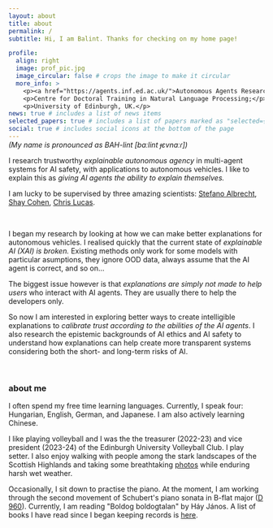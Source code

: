 ```yaml
---
layout: about
title: about
permalink: /
subtitle: Hi, I am Balint. Thanks for checking on my home page!

profile:
  align: right
  image: prof_pic.jpg
  image_circular: false # crops the image to make it circular
  more_info: >
    <p><a href="https://agents.inf.ed.ac.uk/">Autonomous Agents Research Group (AARG);</a></p>
    <p>Centre for Doctoral Training in Natural Language Processing;</p>
    <p>University of Edinburgh, UK.</p>
news: true # includes a list of news items
selected_papers: true # includes a list of papers marked as "selected={true}"
social: true # includes social icons at the bottom of the page
---
```


<p style="margin-top: -1em;"><em>(My name is pronounced as BAH-lint [baːlint ɟɛvnaːɾ])</em></p>

I research trustworthy _explainable autonomous agency_ in multi-agent systems for AI safety, with applications to autonomous vehicles.
I like to explain this as _giving AI agents the ability to explain themselves._

I am lucky to be supervised by three amazing scientists: [Stefano Albrecht](https://agents.inf.ed.ac.uk/stefano-albrecht/), [Shay Cohen](https://homepages.inf.ed.ac.uk/scohen/), [Chris Lucas](https://homepages.inf.ed.ac.uk/clucas2/).



<br />

I began my research by looking at how we can make better explanations for autonomous vehicles.
I realised quickly that the current state of _explainable AI (XAI) is broken._
Existing methods only work for some models with particular asumptions, they ignore OOD data, always assume that the AI agent is correct, and so on...

The biggest issue however is that _explanations are simply not made to help users_ who interact with AI agents.
They are usually there to help the developers only.

So now I am interested in exploring better ways to create intelligible explanations to _calibrate trust according to the abilities of the AI agents_.
I also research the epistemic backgrounds of AI ethics and AI safety to understand how explanations can help create more transparent systems considering both the short- and long-term risks of AI.

<br />

### about me

I often spend my free time learning languages. Currently, I speak four: Hungarian, English, German, and Japanese. I am also actively learning Chinese.

I like playing volleyball and I was the the treasurer (2022-23) and vice president (2023-24) of the Edinburgh University Volleyball Club. I play setter. I also enjoy walking with people among the stark landscapes of the Scottish Highlands and taking some breathtaking [photos](https://www.instagram.com/balinthy/) while enduring harsh wet weather.

Occasionally, I sit down to practise the piano. At the moment, I am working through the second movement of Schubert's piano sonata in B-flat major ([D 960](https://youtu.be/MAZ8PA5_gVA)). Currently, I am reading "Boldog ​boldogtalan" by Háy János. A list of books I have read since I began keeping records is [here](https://www.goodreads.com/review/list/62432429?sort=date_read).

<br />